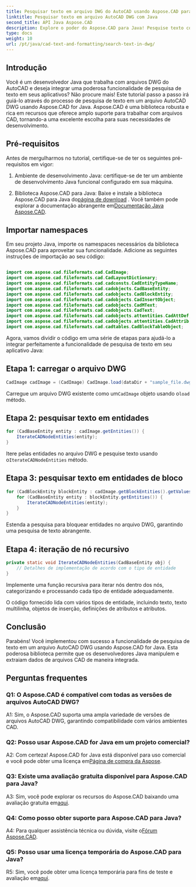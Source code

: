 ```yaml
---
title: Pesquisar texto em arquivo DWG do AutoCAD usando Aspose.CAD para Java
linktitle: Pesquisar texto em arquivo AutoCAD DWG com Java
second_title: API Java Aspose.CAD
description: Explore o poder do Aspose.CAD para Java! Pesquise texto com eficiência em arquivos AutoCAD DWG. Baixe a biblioteca e aprimore seu aplicativo CAD.
type: docs
weight: 10
url: /pt/java/cad-text-and-formatting/search-text-in-dwg/
---
```

## Introdução

Você é um desenvolvedor Java que trabalha com arquivos DWG do AutoCAD e deseja integrar uma poderosa funcionalidade de pesquisa de texto em seus aplicativos? Não procure mais! Este tutorial passo a passo irá guiá-lo através do processo de pesquisa de texto em um arquivo AutoCAD DWG usando Aspose.CAD for Java. Aspose.CAD é uma biblioteca robusta e rica em recursos que oferece amplo suporte para trabalhar com arquivos CAD, tornando-a uma excelente escolha para suas necessidades de desenvolvimento.

## Pré-requisitos

Antes de mergulharmos no tutorial, certifique-se de ter os seguintes pré-requisitos em vigor:

1. Ambiente de desenvolvimento Java: certifique-se de ter um ambiente de desenvolvimento Java funcional configurado em sua máquina.

2.  Biblioteca Aspose.CAD para Java: Baixe e instale a biblioteca Aspose.CAD para Java do[página de download](https://releases.aspose.com/cad/java/) . Você também pode explorar a documentação abrangente em[Documentação Java Aspose.CAD](https://reference.aspose.com/cad/java/).

## Importar namespaces

Em seu projeto Java, importe os namespaces necessários da biblioteca Aspose.CAD para aproveitar sua funcionalidade. Adicione as seguintes instruções de importação ao seu código:

```java

import com.aspose.cad.fileformats.cad.CadImage;
import com.aspose.cad.fileformats.cad.CadLayoutDictionary;
import com.aspose.cad.fileformats.cad.cadconsts.CadEntityTypeName;
import com.aspose.cad.fileformats.cad.cadobjects.CadBaseEntity;
import com.aspose.cad.fileformats.cad.cadobjects.CadBlockEntity;
import com.aspose.cad.fileformats.cad.cadobjects.CadInsertObject;
import com.aspose.cad.fileformats.cad.cadobjects.CadMText;
import com.aspose.cad.fileformats.cad.cadobjects.CadText;
import com.aspose.cad.fileformats.cad.cadobjects.attentities.CadAttDef;
import com.aspose.cad.fileformats.cad.cadobjects.attentities.CadAttrib;
import com.aspose.cad.fileformats.cad.cadtables.CadBlockTableObject;
```

Agora, vamos dividir o código em uma série de etapas para ajudá-lo a integrar perfeitamente a funcionalidade de pesquisa de texto em seu aplicativo Java:

## Etapa 1: carregar o arquivo DWG

```java
CadImage cadImage = (CadImage) CadImage.load(dataDir + "sample_file.dwg");
```

Carregue um arquivo DWG existente como um`CadImage` objeto usando o`load` método.

## Etapa 2: pesquisar texto em entidades

```java
for (CadBaseEntity entity : cadImage.getEntities()) {
    IterateCADNodeEntities(entity);
}
```

 Itere pelas entidades no arquivo DWG e pesquise texto usando o`IterateCADNodeEntities` método.

## Etapa 3: pesquisar texto em entidades de bloco

```java
for (CadBlockEntity blockEntity : cadImage.getBlockEntities().getValues()) {
    for (CadBaseEntity entity : blockEntity.getEntities()) {
        IterateCADNodeEntities(entity);
    }
}
```

Estenda a pesquisa para bloquear entidades no arquivo DWG, garantindo uma pesquisa de texto abrangente.

## Etapa 4: iteração de nó recursivo

```java
private static void IterateCADNodeEntities(CadBaseEntity obj) {
    // Detalhes de implementação de acordo com o tipo de entidade
}
```

Implemente uma função recursiva para iterar nós dentro dos nós, categorizando e processando cada tipo de entidade adequadamente.

O código fornecido lida com vários tipos de entidade, incluindo texto, texto multilinha, objetos de inserção, definições de atributos e atributos.

## Conclusão

Parabéns! Você implementou com sucesso a funcionalidade de pesquisa de texto em um arquivo AutoCAD DWG usando Aspose.CAD for Java. Esta poderosa biblioteca permite que os desenvolvedores Java manipulem e extraiam dados de arquivos CAD de maneira integrada.

## Perguntas frequentes

### Q1: O Aspose.CAD é compatível com todas as versões de arquivos AutoCAD DWG?

A1: Sim, o Aspose.CAD suporta uma ampla variedade de versões de arquivos AutoCAD DWG, garantindo compatibilidade com vários ambientes CAD.

### Q2: Posso usar Aspose.CAD for Java em um projeto comercial?

 A2: Com certeza! Aspose.CAD for Java está disponível para uso comercial e você pode obter uma licença em[Página de compra da Aspose](https://purchase.aspose.com/buy).

### Q3: Existe uma avaliação gratuita disponível para Aspose.CAD para Java?

 A3: Sim, você pode explorar os recursos do Aspose.CAD baixando uma avaliação gratuita em[aqui](https://releases.aspose.com/).

### Q4: Como posso obter suporte para Aspose.CAD para Java?

 A4: Para qualquer assistência técnica ou dúvida, visite o[Fórum Aspose.CAD](https://forum.aspose.com/c/cad/19).

### Q5: Posso usar uma licença temporária do Aspose.CAD para Java?

 R5: Sim, você pode obter uma licença temporária para fins de teste e avaliação em[aqui](https://purchase.aspose.com/temporary-license/).